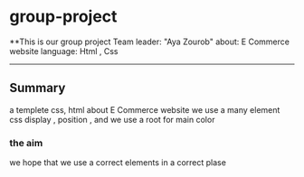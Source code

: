 # group-project
**This is our group project 
Team leader: "Aya Zourob"
about: E Commerce website 
language: Html , Css 

---

## Summary
a templete css, html about E Commerce website we use a many element css display , position , and we use a root for main color

### the aim
we hope that we use a correct elements in a correct plase 
